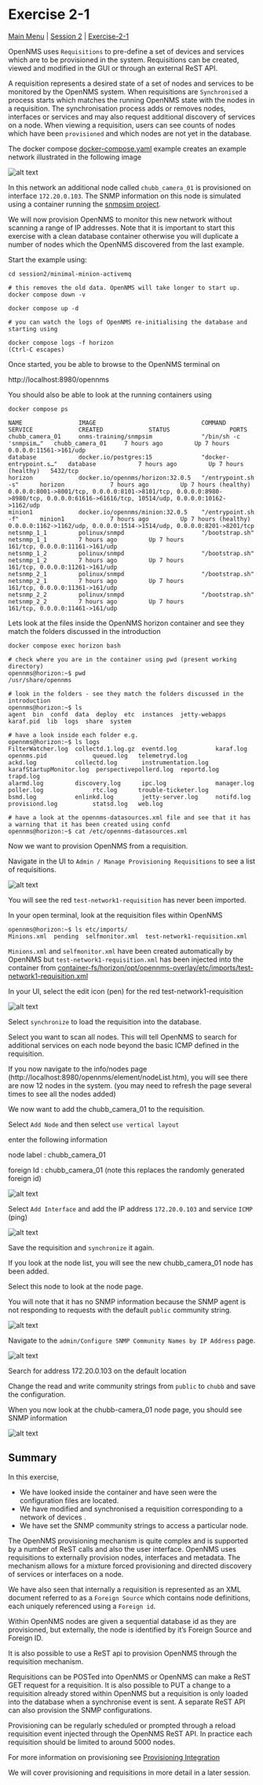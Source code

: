 # Exercise 2-1 

[Main Menu](../README.md) | [Session 2](../session2/README.md) | [Exercise-2-1](../session1/Exercise-2-1.md)

OpenNMS uses `Requisitions` to pre-define a set of devices and services which are to be provisioned in the system. 
Requisitions can be created, viewed and modified in the GUI or through an external ReST API. 

A requisition represents a desired state of a set of nodes and services to be monitored by the OpenNMS system. 
When requisitions are `Synchronised` a process starts which matches the running OpenNMS state with the nodes in a requisition. 
The synchronisation process adds or removes nodes, interfaces or services and may also request additional discovery of services on a node.
When viewing a requisition, users can see counts of nodes which have been `provisioned` and which nodes are not yet in the database.

The docker compose [docker-compose.yaml](../session2/minimal-minion-activemq/docker-compose.yaml) example creates an example network illustrated in the following image

![alt text](../session2/images/examplenetwork2.drawio.png "Figure examplenetwork2.drawio.png")

In this network an additional node called `chubb_camera_01` is provisioned on interface `172.20.0.103`.
The SNMP information on this node is simulated using a container running the [snmpsim project](https://github.com/etingof/snmpsim/tree/master).

We will now provision OpenNMS to monitor this new network without scanning a range of IP addresses.
Note that it is important to start this exercise with a clean database container otherwise you will duplicate a number of nodes which the OpenNMS discovered from the last example.

Start the example using:

```
cd session2/minimal-minion-activemq

# this removes the old data. OpenNMS will take longer to start up.
docker compose down -v

docker compose up -d

# you can watch the logs of OpenNMS re-initialising the database and starting using

docker compose logs -f horizon
(Ctrl-C escapes)
```

Once started, you be able to browse to the OpenNMS terminal on

http://localhost:8980/opennms

You should also be able to look at the running containers using 

```
docker compose ps

NAME                IMAGE                              COMMAND                  SERVICE             CREATED             STATUS                 PORTS
chubb_camera_01     onms-training/snmpsim              "/bin/sh -c 'snmpsim…"   chubb_camera_01     7 hours ago         Up 7 hours             0.0.0.0:11561->161/udp
database            docker.io/postgres:15              "docker-entrypoint.s…"   database            7 hours ago         Up 7 hours (healthy)   5432/tcp
horizon             docker.io/opennms/horizon:32.0.5   "/entrypoint.sh -s"      horizon             7 hours ago         Up 7 hours (healthy)   0.0.0.0:8001->8001/tcp, 0.0.0.0:8101->8101/tcp, 0.0.0.0:8980->8980/tcp, 0.0.0.0:61616->61616/tcp, 10514/udp, 0.0.0.0:10162->1162/udp
minion1             docker.io/opennms/minion:32.0.5    "/entrypoint.sh -f"      minion1             7 hours ago         Up 7 hours (healthy)   0.0.0.0:1162->1162/udp, 0.0.0.0:1514->1514/udp, 0.0.0.0:8201->8201/tcp
netsnmp_1_1         polinux/snmpd                      "/bootstrap.sh"          netsnmp_1_1         7 hours ago         Up 7 hours             161/tcp, 0.0.0.0:11161->161/udp
netsnmp_1_2         polinux/snmpd                      "/bootstrap.sh"          netsnmp_1_2         7 hours ago         Up 7 hours             161/tcp, 0.0.0.0:11261->161/udp
netsnmp_2_1         polinux/snmpd                      "/bootstrap.sh"          netsnmp_2_1         7 hours ago         Up 7 hours             161/tcp, 0.0.0.0:11361->161/udp
netsnmp_2_2         polinux/snmpd                      "/bootstrap.sh"          netsnmp_2_2         7 hours ago         Up 7 hours             161/tcp, 0.0.0.0:11461->161/udp
```

Lets look at the files inside the OpenNMS horizon container and see they match the folders discussed in the introduction

```
docker compose exec horizon bash

# check where you are in the container using pwd (present working directory)
opennms@horizon:~$ pwd
/usr/share/opennms

# look in the folders - see they match the folders discussed in the introduction
opennms@horizon:~$ ls
agent  bin  confd  data  deploy  etc  instances  jetty-webapps  karaf.pid  lib  logs  share  system

# have a look inside each folder e.g.
opennms@horizon:~$ ls logs
FilterWatcher.log  collectd.1.log.gz  eventd.log           karaf.log                opennms.pid             queued.log   telemetryd.log
ackd.log           collectd.log       instrumentation.log  karafStartupMonitor.log  perspectivepollerd.log  reportd.log  trapd.log
alarmd.log         discovery.log      ipc.log              manager.log              poller.log              rtc.log      trouble-ticketer.log
bsmd.log           enlinkd.log        jetty-server.log     notifd.log               provisiond.log          statsd.log   web.log

# have a look at the opennms-datasources.xml file and see that it has a warning that it has been created using confd
opennms@horizon:~$ cat /etc/opennms-datasources.xml

```

Now we want to provision OpenNMS from a requisition.

Navigate in the UI to `Admin / Manage Provisioning Requisitions`  to see a list of requisitions.

![alt text](../session2/images/requisitions.png "Figure requisitions.png")

You will see the red `test-network1-requisition` has never been imported.

In your open terminal, look at the requisition files within OpenNMS

```
opennms@horizon:~$ ls etc/imports/
Minions.xml  pending  selfmonitor.xml  test-network1-requisition.xml

```
`Minions.xml`  and `selfmonitor.xml` have been created automatically by OpenNMS but `test-network1-requisition.xml` has been injected into the container from 
[container-fs/horizon/opt/opennms-overlay/etc/imports/test-network1-requisition.xml](../session2/minimal-minion-activemq/container-fs/horizon/opt/opennms-overlay/etc/imports/test-network1-requisition.xml)

In your UI, select the edit icon (pen) for the red test-network1-requisition

![alt text](../session2/images/test-network1-requisition1.png "Figure test-network1-requisition1.png")

Select `synchronize` to load the requisition into the database.

Select you want to scan all nodes. 
This will tell OpenNMS to search for additional services on each node beyond the basic ICMP defined in the requisition.

If you now navigate to the info/nodes page (http://localhost:8980/opennms/element/nodeList.htm), you will see there are now 12 nodes in the system.
(you may need to refresh the page several times to see all the nodes added)

We now want to add the chubb_camera_01 to the requisition.

Select `Add Node` and then select `use vertical layout` 

enter the following information

node label : chubb_camera_01

foreign Id : chubb_camera_01 (note this replaces the randomly generated foreign id)

![alt text](../session2/images/chubb_camera_01_testRequisition.png "Figure chubb_camera_01_testRequisition.png")

Select `Add Interface` and add the IP address `172.20.0.103` and service `ICMP`  (ping)

![alt text](../session2/images/chubb_camera_01_addinterface.png "Figure chubb_camera_01_addinterface.png")

Save the requisition and `synchronize` it again.

If you look at the node list, you will see the new chubb_camera_01 node has been added. 

Select this node to look at the node page.

You will note that it has no SNMP information because the SNMP agent is not responding to requests with the default `public` community string.

![alt text](../session2/images/chubb-camera_01_noSNMP.png "Figure chubb-camera_01_noSNMP.png")

Navigate to the `admin/Configure SNMP Community Names by IP Address` page.

![alt text](../session2/images/chubb-camera_01_SNMPConfig.png "Figure chubb-camera_01_SNMPConfig.png")

Search for address 172.20.0.103  on the default location

Change the read and write community strings from `public` to `chubb`  and save the configuration.

When you now look at the chubb-camera_01 node page, you should see SNMP information 

![alt text](../session2/images/chubb-camera_01_withSNMP.png "Figure chubb-camera_01_withSNMP.png")


## Summary

In this exercise,

* We have looked inside the container and have seen were the configuration files are located.
* We have modified and synchronised a requisition corresponding to a network of devices .
* We have set the SNMP community strings to access  a particular node.


The OpenNMS provisioning mechanism is quite complex and is supported by a number of ReST calls and also the user interface.
OpenNMS uses requisitions to externally provision nodes, interfaces and metadata.
The mechanism allows for a mixture forced provisioning and directed discovery of services or interfaces on a node.

We have also seen that internally a requisition is represented as an XML document referred to as a `Foreign Source` which contains node definitions, each uniquely referenced using a `Foreign id`. 

Within OpenNMS nodes are given a sequential database id as they are provisioned, but externally, the node is identified by it’s Foreign Source and Foreign ID. 

It is also possible to use a ReST api to provision OpenNMS through the requisition mechanism.

Requisitions can be POSTed into OpenNMS or OpenNMS can make a ReST GET request for a requisition. 
It is also possible to PUT a change to a requisition already stored within OpenNMS but a requisition is only loaded into the database when a synchronise event is sent. 
A separate ReST API can also provision the SNMP configurations.

Provisioning can be regularly scheduled or prompted through a reload requisition event injected through the OpenNMS ReST API. 
In practice each requisition should be limited to around 5000 nodes.

For more information on provisioning see [Provisioning Integration](https://docs.opennms.com/horizon/30/operation/provisioning/integration.html)

We will cover provisioning and  requisitions in more detail in a later session. 
